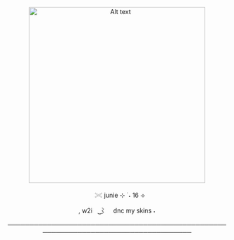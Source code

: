 

<p align="center"> <img src="https://github.com/giannahundy-crypto/giannahundy-crypto/blob/c7fffea34023739b25428a0c3a6cc9e833f9768a/coloredtexture.png" alt="Alt text" width="400"/> 

<p align="center">ㅤ𓏵 junie ⊹ ࣪ ˖  16 ⟢

<p align="center"> , w2iㅤ ͜͜⌇ ㅤdnc my skins ˖


  
<p align="center"> ────────────────────────────────────────────────────────────────────────────────────
